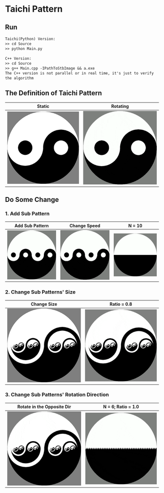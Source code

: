 # Taichi Pattern

## Run
```
Taichi(Python) Version:
>> cd Source
>> python Main.py

C++ Version:
>> cd Source
>> g++ Main.cpp -IPathToStbImage && a.exe
The C++ version is not parallel or in real time, it's just to verify the algorithm
```

## The Definition of Taichi Pattern
| Static | Rotating |
:-:|:-:
| ![Taichi](readMe/Taichi_Def.png) | ![Taichi](readMe/Taichi.gif) |

## Do Some Change
### 1. Add Sub Pattern
| Add Sub Pattern | Change Speed | N = 10 |
:-:|:-:|:-:
| ![Taichi](readMe/Taichi_N2_SameSpeed.gif) | ![Taichi](readMe/Taichi_N2.gif) | ![Taichi](readMe/Taichi_N10.gif) |
### 2. Change Sub Patterns' Size
| Change Size | Ratio = 0.8 |
:-:|:-:
| ![Taichi](readMe/Taichi_Ratio.png) | ![Taichi](readMe/Taichi_N4_R0.8.gif) |
### 3. Change Sub Patterns' Rotation Direction
| Rotate in the Opposite Dir | N = 6; Ratio = 1.0 |
:-:|:-:
| ![Taichi](readMe/Taichi_N4_R0.8_T.gif) | ![Taichi](readMe/Taichi_N6_R1.0_T.gif) |

